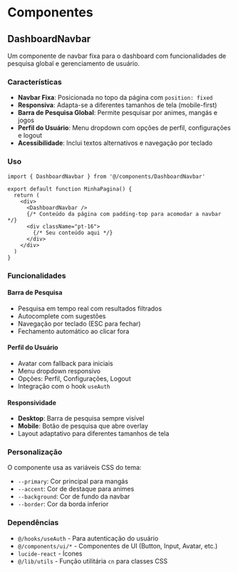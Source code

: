 # Componentes

## DashboardNavbar

Um componente de navbar fixa para o dashboard com funcionalidades de pesquisa global e gerenciamento de usuário.

### Características

- **Navbar Fixa**: Posicionada no topo da página com `position: fixed`
- **Responsiva**: Adapta-se a diferentes tamanhos de tela (mobile-first)
- **Barra de Pesquisa Global**: Permite pesquisar por animes, mangás e jogos
- **Perfil do Usuário**: Menu dropdown com opções de perfil, configurações e logout
- **Acessibilidade**: Inclui textos alternativos e navegação por teclado

### Uso

```tsx
import { DashboardNavbar } from '@/components/DashboardNavbar'

export default function MinhaPagina() {
  return (
    <div>
      <DashboardNavbar />
      {/* Conteúdo da página com padding-top para acomodar a navbar */}
      <div className="pt-16">
        {/* Seu conteúdo aqui */}
      </div>
    </div>
  )
}
```

### Funcionalidades

#### Barra de Pesquisa
- Pesquisa em tempo real com resultados filtrados
- Autocomplete com sugestões
- Navegação por teclado (ESC para fechar)
- Fechamento automático ao clicar fora

#### Perfil do Usuário
- Avatar com fallback para iniciais
- Menu dropdown responsivo
- Opções: Perfil, Configurações, Logout
- Integração com o hook `useAuth`

#### Responsividade
- **Desktop**: Barra de pesquisa sempre visível
- **Mobile**: Botão de pesquisa que abre overlay
- Layout adaptativo para diferentes tamanhos de tela

### Personalização

O componente usa as variáveis CSS do tema:
- `--primary`: Cor principal para mangás
- `--accent`: Cor de destaque para animes
- `--background`: Cor de fundo da navbar
- `--border`: Cor da borda inferior

### Dependências

- `@/hooks/useAuth` - Para autenticação do usuário
- `@/components/ui/*` - Componentes de UI (Button, Input, Avatar, etc.)
- `lucide-react` - Ícones
- `@/lib/utils` - Função utilitária `cn` para classes CSS

